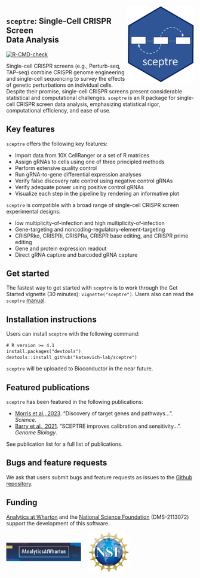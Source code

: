 
<!-- README.md is generated from README.Rmd. Please edit that file -->

<img src="man/figures/hex.jpg" align="right" width="180"/>

## `sceptre`: Single-Cell CRISPR Screen<br>Data Analysis

[![R-CMD-check](https://github.com/Katsevich-Lab/sceptre/workflows/R-CMD-check/badge.svg)](https://github.com/Katsevich-Lab/sceptre/actions)

Single-cell CRISPR screens (e.g., Perturb-seq, TAP-seq) combine CRISPR
genome engineering and single-cell sequencing to survey the effects of
genetic perturbations on individual cells. Despite their promise,
single-cell CRISPR screens present considerable statistical and
computational challenges. `sceptre` is an R package for single-cell
CRISPR screen data analysis, emphasizing statistical rigor,
computational efficiency, and ease of use.

## Key features

`sceptre` offers the following key features:

- Import data from 10X CellRanger or a set of R matrices
- Assign gRNAs to cells using one of three principled methods
- Perform extensive quality control
- Run gRNA-to-gene differential expression analyses
- Verify false discovery rate control using negative control gRNAs
- Verify adequate power using positive control gRNAs
- Visualize each step in the pipeline by rendering an informative plot

`sceptre` is compatible with a broad range of single-cell CRISPR screen
experimental designs:

- low multiplicity-of-infection and high multiplicity-of-infection
- Gene-targeting and noncoding-regulatory-element-targeting
- CRISPRko, CRISPRi, CRISPRa, CRISPR base editing, and CRISPR prime
  editing
- Gene and protein expression readout
- Direct gRNA capture and barcoded gRNA capture

## Get started

The fastest way to get started with `sceptre` is to work through the Get
Started vignette (30 minutes): `vignette("sceptre")`. Users also can
read the `sceptre`
[manual](https://timothy-barry.github.io/sceptre-book/).

## Installation instructions

Users can install `sceptre` with the following command:

    # R version >= 4.1
    install.packages("devtools")
    devtools::install_github("katsevich-lab/sceptre")

`sceptre` will be uploaded to Bioconductor in the near future.

## Featured publications

`sceptre` has been featured in the following publications:

- [Morris et al.,
  2023](https://www.science.org/doi/10.1126/science.adh7699). “Discovery
  of target genes and pathways…”. *Science*.
- [Barry et al.,
  2021](https://genomebiology.biomedcentral.com/articles/10.1186/s13059-021-02545-2).
  “SCEPTRE improves calibration and sensitivity…”. *Genome Biology*.

See publication list for a full list of publications.

## Bugs and feature requests

We ask that users submit bugs and feature requests as issues to the
[Github repository](https://github.com/Katsevich-Lab/sceptre/issues).

## Funding

[Analytics at Wharton](https://analytics.wharton.upenn.edu/) and the
[National Science Foundation](https://www.nsf.gov/) (DMS-2113072)
support the development of this software.

<img src="man/figures/wharton_analytics.png" align="center" width="200"/>
    <img src="man/figures/nsf.jpeg" align="center" width="109"/>

